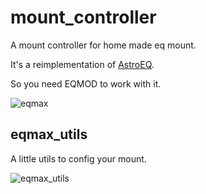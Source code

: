 # mount_controller
A mount controller for home made eq mount.

It's a reimplementation of [AstroEQ][1].

So you need EQMOD to work with it.

![eqmax](https://raw.githubusercontent.com/trlsmax/mount_controller/master/eqmax.jpg)

## eqmax_utils
A little utils to config your mount.

![eqmax_utils](https://raw.githubusercontent.com/trlsmax/mount_controller/master/eqmax_utils.jpeg)

[1]:https://github.com/TCWORLD/AstroEQ
